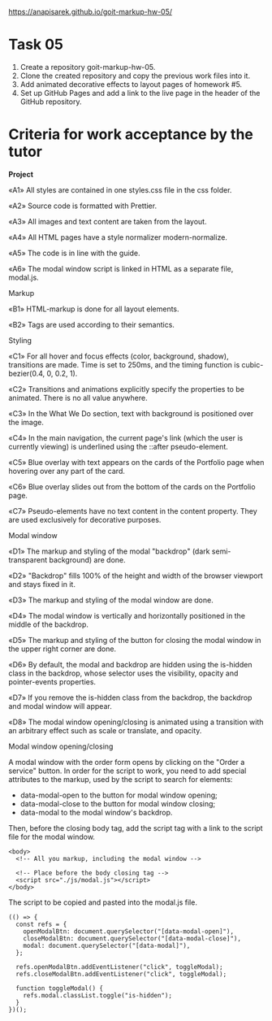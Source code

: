https://anapisarek.github.io/goit-markup-hw-05/

# Task 05

1. Create a repository goit-markup-hw-05.
2. Clone the created repository and copy the previous work files into it.
3. Add animated decorative effects to layout pages of homework #5.
4. Set up GitHub Pages and add a link to the live page in the header of the GitHub repository.

# Criteria for work acceptance by the tutor

<b>Project</b>

«A1» All styles are contained in one styles.css file in the css folder.

«A2» Source code is formatted with Prettier.

«A3» All images and text content are taken from the layout.

«A4» All HTML pages have a style normalizer modern-normalize.

«A5» The code is in line with the guide.

«A6» The modal window script is linked in HTML as a separate file, modal.js.

Markup

«B1» HTML-markup is done for all layout elements.

«B2» Tags are used according to their semantics.

Styling

«C1» For all hover and focus effects (color, background, shadow), transitions are made. Time is set to 250ms, and the timing function is cubic-bezier(0.4, 0, 0.2, 1).

«C2» Transitions and animations explicitly specify the properties to be animated. There is no all value anywhere.

«C3» In the What We Do section, text with background is positioned over the image.

«C4» In the main navigation, the current page's link (which the user is currently viewing) is underlined using the ::after pseudo-element.

«C5» Blue overlay with text appears on the cards of the Portfolio page when hovering over any part of the card.

«C6» Blue overlay slides out from the bottom of the cards on the Portfolio page.

«C7» Pseudo-elements have no text content in the content property. They are used exclusively for decorative purposes.

Modal window

«D1» The markup and styling of the modal "backdrop" (dark semi-transparent background) are done.

«D2» "Backdrop" fills 100% of the height and width of the browser viewport and stays fixed in it.

«D3» The markup and styling of the modal window are done.

«D4» The modal window is vertically and horizontally positioned in the middle of the backdrop.

«D5» The markup and styling of the button for closing the modal window in the upper right corner are done.

«D6» By default, the modal and backdrop are hidden using the is-hidden class in the backdrop, whose selector uses the visibility, opacity and pointer-events properties.

«D7» If you remove the is-hidden class from the backdrop, the backdrop and modal window will appear.

«D8» The modal window opening/closing is animated using a transition with an arbitrary effect such as scale or translate, and opacity.

Modal window opening/closing

A modal window with the order form opens by clicking on the "Order a service" button. In order for the script to work, you need to add special attributes to the markup, used by the script to search for elements:

- data-modal-open to the button for modal window opening;
- data-modal-close to the button for modal window closing;
- data-modal to the modal window's backdrop.

Then, before the closing body tag, add the script tag with a link to the script file for the modal window.

```
<body>
  <!-- All you markup, including the modal window -->

  <!-- Place before the body closing tag -->
  <script src="./js/modal.js"></script>
</body>
```

The script to be copied and pasted into the modal.js file.

```
(() => {
  const refs = {
    openModalBtn: document.querySelector("[data-modal-open]"),
    closeModalBtn: document.querySelector("[data-modal-close]"),
    modal: document.querySelector("[data-modal]"),
  };

  refs.openModalBtn.addEventListener("click", toggleModal);
  refs.closeModalBtn.addEventListener("click", toggleModal);

  function toggleModal() {
    refs.modal.classList.toggle("is-hidden");
  }
})();
```